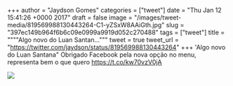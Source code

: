 
+++
author = "Jaydson Gomes"
categories = ["tweet"]
date = "Thu Jan 12 15:41:26 +0000 2017"
draft = false
image = "/images/tweet-media/819569988130443264-C1-yZSxW8AAiGth.jpg"
slug = "397ec149b964f6b6c09e0999a9919d052c270488"
tags = ["tweet"]
title = """"Algo novo do Luan Santan..."""
tweet = true
tweet_url = "https://twitter.com/jaydson/status/819569988130443264"
+++
'Algo novo do Luan Santana" Obrigado Facebook pela nova opção no menu, representa bem o que quero https://t.co/kw70vzV0jA

![](/images/tweet-media/819569988130443264-C1-yZSxW8AAiGth.jpg)